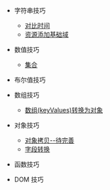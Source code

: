 
+ 字符串技巧
  + [对比时间](docs/string-skill/01-compare-time)
  + [资源添加基础域](docs/string-skill/02-assets-add-base)

+ 数值技巧
  + [集合](docs/number-skill/01-util)

+ 布尔值技巧

+ 数组技巧
  + [数组(keyValues)转换为对象](docs/array-skill/01-array-keyvalues-to-obj)

+ 对象技巧
  + [对象拷贝--待完善](docs/object-skill/01-clone)
  + [字段转换](docs/object-skill/02-name-transform)

+ 函数技巧

+ DOM 技巧
